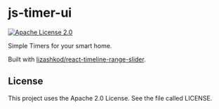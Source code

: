 # js-timer-ui
[![Apache License 2.0](https://img.shields.io/github/license/LolHens/js-timer-ui.svg?maxAge=3600)](https://www.apache.org/licenses/LICENSE-2.0)

Simple Timers for your smart home.

Built with [lizashkod/react-timeline-range-slider](https://github.com/lizashkod/react-timeline-range-slider).

## License
This project uses the Apache 2.0 License. See the file called LICENSE.
